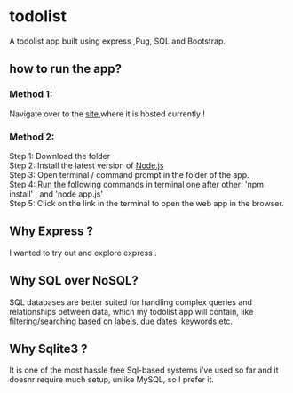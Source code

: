<h1> todolist </h1>
A todolist app built using express ,Pug, SQL and Bootstrap.

<h2> how to run the app? </h2>
<h3> Method 1: </h3> Navigate over to the <a href='https://tinyurl.com/7todolist'> site </a> where it is hosted currently !
<h3> Method 2: </h3> 
Step 1: Download the folder <br>
Step 2: Install the latest version of <a href='https://nodejs.org/en/download/'> Node.js </a> <br>
Step 3: Open terminal / command prompt in the folder of the app. <br>
Step 4: Run the following commands in terminal one after other: 'npm install' , and 'node app.js' <br>
Step 5: Click on the link in the terminal to open the web app in the browser.

<h2>  Why Express ? </h2> 
I wanted to try out and explore express .

<h2> Why SQL over NoSQL? </h2>
SQL databases are better suited for handling complex queries and relationships between data, which my todolist app will contain, like filtering/searching based on labels, due dates, keywords etc.

<h2> Why Sqlite3 ? </h2>
It is one of the most hassle free Sql-based systems i've used so far and it doesnr require much setup, unlike MySQL, so I prefer it.
